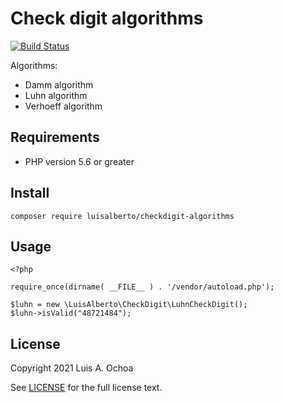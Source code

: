 # Check digit algorithms
[![Build Status](https://app.travis-ci.com/aochoae/checkdigit-algorithms-php.svg?branch=main)](https://app.travis-ci.com/aochoae/checkdigit-algorithms-php)

Algorithms:

* Damm algorithm
* Luhn algorithm
* Verhoeff algorithm

## Requirements

* PHP version 5.6 or greater

## Install

    composer require luisalberto/checkdigit-algorithms

## Usage

    <?php
    
    require_once(dirname( __FILE__ ) . '/vendor/autoload.php');

    $luhn = new \LuisAlberto\CheckDigit\LuhnCheckDigit();
    $luhn->isValid("48721484");

## License

Copyright 2021 Luis A. Ochoa

See [LICENSE](LICENSE) for the full license text.
